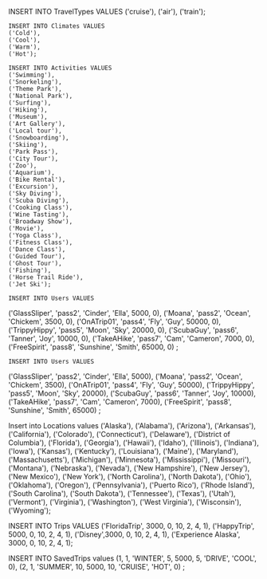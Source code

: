   INSERT INTO TravelTypes VALUES
  ('cruise'),
  ('air'), 
  ('train'); 


	INSERT INTO Climates VALUES
	('Cold'),
	('Cool'),
	('Warm'),
	('Hot');

	INSERT INTO Activities VALUES
	('Swimming'), 
	('Snorkeling'),
	('Theme Park'),
	('National Park'),
	('Surfing'), 
	('Hiking'),
	('Museum'),
	('Art Gallery'),
	('Local tour'),
	('Snowboarding'),
	('Skiing'), 
	('Park Pass'),
	('City Tour'), 
	('Zoo'), 
	('Aquarium'), 
	('Bike Rental'),
	('Excursion'), 
	('Sky Diving'),
	('Scuba Diving'),
	('Cooking Class'), 
	('Wine Tasting'), 
	('Broadway Show'), 
	('Movie'), 
	('Yoga Class'), 
	('Fitness Class'), 
	('Dance Class'), 
	('Guided Tour'), 
	('Ghost Tour'), 
	('Fishing'), 
	('Horse Trail Ride'), 
	('Jet Ski'); 

    INSERT INTO Users VALUES
  ('GlassSliper', 'pass2', 'Cinder', 'Ella', 5000, 0), 
  ('Moana', 'pass2', 'Ocean', 'Chickem', 3500, 0), 
  ('OnATrip01', 'pass4', 'Fly', 'Guy', 50000, 0), 
  ('TrippyHippy', 'pass5', 'Moon', 'Sky', 20000, 0), 
  ('ScubaGuy', 'pass6', 'Tanner', 'Joy', 10000, 0), 
  ('TakeAHike', 'pass7', 'Cam', 'Cameron', 7000, 0), 
  ('FreeSpirit', 'pass8', 'Sunshine', 'Smith', 65000, 0)
  ;

    INSERT INTO Users VALUES
  ('GlassSliper', 'pass2', 'Cinder', 'Ella', 5000), 
  ('Moana', 'pass2', 'Ocean', 'Chickem', 3500), 
  ('OnATrip01', 'pass4', 'Fly', 'Guy', 50000), 
  ('TrippyHippy', 'pass5', 'Moon', 'Sky', 20000), 
  ('ScubaGuy', 'pass6', 'Tanner', 'Joy', 10000), 
  ('TakeAHike', 'pass7', 'Cam', 'Cameron', 7000), 
  ('FreeSpirit', 'pass8', 'Sunshine', 'Smith', 65000)
  ;
   
  Insert into Locations values 
('Alaska'),
('Alabama'),
('Arizona'),
('Arkansas'),
('California'),
('Colorado'),
('Connecticut'),
('Delaware'),
('District of Columbia'),
('Florida'),
('Georgia'),
('Hawaii'),
('Idaho'),
('Illinois'),
('Indiana'),
('Iowa'),
('Kansas'),
('Kentucky'),
('Louisiana'),
('Maine'),
('Maryland'),
('Massachusetts'),
('Michigan'),
('Minnesota'),
('Mississippi'),
('Missouri'),
('Montana'),
('Nebraska'),
('Nevada'),
('New Hampshire'),
('New Jersey'),
('New Mexico'),
('New York'),
('North Carolina'),
('North Dakota'),
('Ohio'),
('Oklahoma'),
('Oregon'),
('Pennsylvania'),
('Puerto Rico'),
('Rhode Island'),
('South Carolina'),
('South Dakota'),
('Tennessee'),
('Texas'),
('Utah'),
('Vermont'),
('Virginia'),
('Washington'),
('West Virginia'),
('Wisconsin'),
('Wyoming');



INSERT INTO Trips VALUES
('FloridaTrip', 3000, 0, 10, 2, 4, 1),
('HappyTrip', 5000, 0, 10, 2, 4, 1),
('Disney',3000, 0, 10, 2, 4, 1),
('Experience Alaska', 3000, 0, 10, 2, 4, 1);



  INSERT INTO SavedTrips values
 (1, 1, 'WINTER', 5, 5000, 5, 'DRIVE', 'COOL', 0),
 (2, 1, 'SUMMER', 10, 5000, 10, 'CRUISE', 'HOT', 0)
;
  